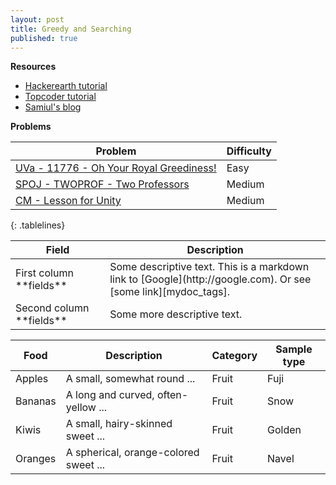 ```yaml
---
layout: post
title: Greedy and Searching
published: true
---
```

<style>
.tablelines table, .tablelines td, .tablelines th {
        border: 1px solid black;
        }
</style>
**Resources**
* [Hackerearth tutorial](https://www.hackerearth.com/practice/algorithms/greedy/basics-of-greedy-algorithms/tutorial/)
* [Topcoder tutorial](https://www.topcoder.com/community/competitive-programming/tutorials/greedy-is-good/)
* [Samiul's blog](https://forthright48-web.herokuapp.com/cpps/notes/intervalScheduling.md)

**Problems**

| Problem                                   | Difficulty |
|-----------------------------------------  |------------|
| [UVa - 11776 - Oh Your Royal Greediness!](https://onlinejudge.org/external/117/11776.pdf)     | Easy       |
| [SPOJ - TWOPROF - Two Professors](https://www.spoj.com/problems/TWOPROF/)           | Medium     |
| [CM - Lesson for Unity](https://algo.codemarshal.org/contests/subiupc-2015/problems/B)                    | Medium     |
{: .tablelines}

<table>
<colgroup>
<col width="30%" />
<col width="70%" />
</colgroup>
<thead>
<tr class="header">
<th>Field</th>
<th>Description</th>
</tr>
</thead>
<tbody>
<tr>
<td markdown="span">First column **fields**</td>
<td markdown="span">Some descriptive text. This is a markdown link to [Google](http://google.com). Or see [some link][mydoc_tags].</td>
</tr>
<tr>
<td markdown="span">Second column **fields**</td>
<td markdown="span">Some more descriptive text.
</td>
</tr>
</tbody>
</table>

<div class="datatable-begin"></div>

Food    | Description                           | Category | Sample type
------- | ------------------------------------- | -------- | -----------
Apples  | A small, somewhat round ...           | Fruit    | Fuji
Bananas | A long and curved, often-yellow ...   | Fruit    | Snow
Kiwis   | A small, hairy-skinned sweet ...      | Fruit    | Golden
Oranges | A spherical, orange-colored sweet ... | Fruit    | Navel

<div class="datatable-end"></div>


